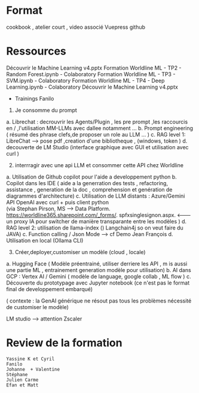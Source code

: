 
# Format
 cookbook , atelier court , video associé 
 Vuepress github

# Ressources 
Découvrir le Machine Learning v4.pptx
Formation Worldline ML - TP2 - Random Forest.ipynb - Colaboratory
Formation Worldline ML - TP3 - SVM.ipynb - Colaboratory
Formation Worldline ML - TP4 - Deep Learning.ipynb - Colaboratory
Découvrir le Machine Learning v4.pptx
+ Trainings Fanilo


1. Je consomme du prompt

  a. Librechat : decrouvrir les Agents/Plugin , les pre prompt ,les raccourcis en / ,l'utilisation MM-LLMs avec dallee notamment ... 
  b. Prompt engineering ( résumé des phrase clefs,de proposer un role au LLM  ... )
  c. RAG level 1: LibreChat --> pose pdf ,creation d'une bibliotheque , (windows, token )
  d. decouverte de LM Studio (interface graphique avec GUI et utilisation avec curl )


2. interrragir avec une api LLM et  consommer cette API chez Worldline

  a. Utilisation de Github copilot pour l'aide a developpement python
  b. Copilot dans les IDE  ( aide a la generration des tests , refactoring, assistance , generation de la doc , comprehension et genération de diagrammes d'architecture)
  c. Utilisation de LLM distants : Azure/Gemini API OpenAI avec curl + puis client python  
  (via	 Stephan Pirson, MS --> Data Platform. https://worldline365.sharepoint.com/_forms/.     spfxsinglesignon.aspx.  <--- un proxy IA pour switcher de manière transparante entre les modèles )
  d. RAG level 2: utilisation de llama-index () Langchain4j so on veut faire du JAVA)
  c. Function calling / Json Mode --> cf Demo Jean François
  d. Utilisation en local  (Ollama CLI)

3. Créer,deployer,customiser un modèle  (cloud , locale)

a. 	Hugging Face ( Modèle préentrainé, utiliser derriere les API , m  is aussi une partie ML , entrainement generation modèle pour utilisation)
b. AI dans GCP : Vertex AI / Gemini  ( modèle de language, google collab , ML flow )
c. Découverte du prototypage avec Jupyter notebook (ce n'est pas le format final de developpement embarqué)

( contexte : la GenAI générique ne résout pas tous les problèmes nécessité de customiser le modèle)

LM studio --> attention Zscaler 

# Review de la formation 
    Yassine K et Cyril 
    Fanilo  
    Johanne  + Valentine 
    Stéphane  
    Julien Carme
    Efan et Matt
 